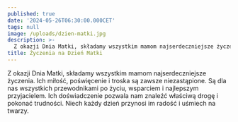 ```yaml
---
published: true
date: '2024-05-26T06:30:00.000CET'
tags: null
image: /uploads/dzien-matki.jpg
description: >-
  Z okazji Dnia Matki, składamy wszystkim mamom najserdeczniejsze życzenia. Ich miłość, poświęcenie i troska są zawsze niezastąpione.
title: Życzenia na Dzień Matki
---
```


Z okazji Dnia Matki, składamy wszystkim mamom najserdeczniejsze życzenia. Ich miłość, poświęcenie i troska są zawsze niezastąpione. Są dla nas wszystkich przewodnikami po życiu, wsparciem i najlepszym przyjacielem. Ich doświadczenie pozwala nam znaleźć właściwą drogę i pokonać trudności. Niech każdy dzień przynosi im radość i uśmiech na twarzy.
